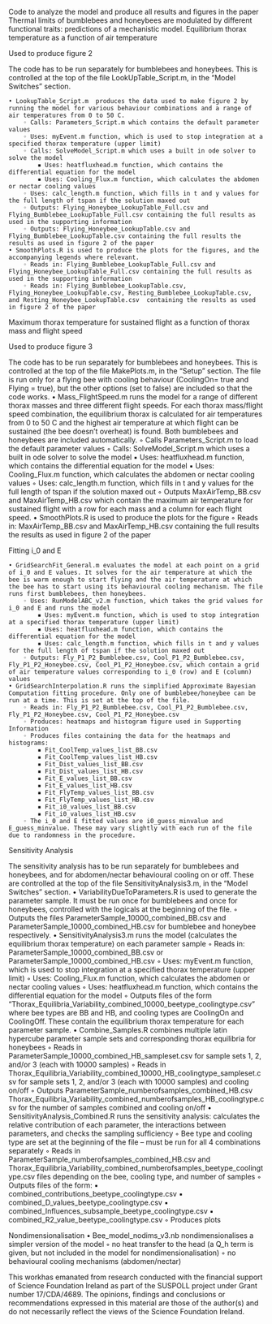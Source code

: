 Code to analyze the model and produce all results and figures in the paper Thermal limits of bumblebees and honeybees are modulated by different functional traits: predictions of a mechanistic model.
Equilibrium thorax temperature as a function of air temperature

Used to produce figure 2

The code has to be run separately for bumblebees and honeybees. This is controlled at the top of the file LookUpTable_Script.m, in the “Model Switches” section. 

    • LookupTable_Script.m  produces the data used to make figure 2 by running the model for various behaviour combinations and a range of air temperatures from 0 to 50 C. 
        ◦ Calls: Parameters_Script.m which contains the default parameter values 
        ◦ Uses: myEvent.m function, which is used to stop integration at a specified thorax temperature (upper limit)
        ◦ Calls: SolveModel_Script.m which uses a built in ode solver to solve the model
            ▪ Uses: heatfluxhead.m function, which contains the differential equation for the model 
            ▪ Uses: Cooling_Flux.m function, which calculates the abdomen or nectar cooling values
        ◦ Uses: calc_length.m function, which fills in t and y values for the full length of tspan if the solution maxed out
        ◦ Outputs: Flying_Honeybee_LookupTable_Full.csv and Flying_Bumblebee_LookupTable_Full.csv containing the full results as used in the supporting information
        ◦ Outputs: Flying_Honeybee_LookupTable.csv and Flying_Bumblebee_LookupTable.csv containing the full results the results as used in figure 2 of the paper
    • SmoothPlots.R is used to produce the plots for the figures, and the accompanying legends where relevant. 
        ◦ Reads in: Flying_Bumblebee_LookupTable_Full.csv and Flying_Honeybee_LookupTable_Full.csv containing the full results as used in the supporting information
        ◦ Reads in: Flying_Bumblebee_LookupTable.csv, Flying_Honeybee_LookupTable.csv, Resting_Bumblebee_LookupTable.csv,  and Resting_Honeybee_LookupTable.csv  containing the results as used in figure 2 of the paper

Maximum thorax temperature for sustained flight as a function of thorax mass and flight speed

Used to produce figure 3  

The code has to be run separately for bumblebees and honeybees. This is controlled at the top of the file MakePlots.m, in the “Setup” section. The file is run only for a flying bee with cooling behaviour (CoolingOn= true and Flying = true), but the other options (set to false) are included so that the code works.
    • Mass_FlightSpeed.m runs the model for a range of different thorax masses and three different flight speeds. For each thorax mass/flight speed combination, the equilibrium thorax is calculated for air temperatures from 0 to 50 C and the highest air temperature at which flight can be sustained (the bee doesn’t overheat) is found. Both bumblebees and honeybees are included automatically.
        ◦ Calls Parameters_Script.m to load the default parameter values
        ◦ Calls: SolveModel_Script.m which uses a built in ode solver to solve the model
            ▪ Uses: heatfluxhead.m function, which contains the differential equation for the model 
            ▪ Uses: Cooling_Flux.m function, which calculates the abdomen or nectar cooling values
        ◦ Uses: calc_length.m function, which fills in t and y values for the full length of tspan if the solution maxed out
        ◦ Outputs MaxAirTemp_BB.csv and MaxAirTemp_HB.csv which contain the maximum air temperature for sustained flight with a row for each mass and a column for each flight speed. 
    • SmoothPlots.R is used to produce the plots for the figure 
        ◦ Reads in: MaxAirTemp_BB.csv and MaxAirTemp_HB.csv containing the full results the results as used in figure 2 of the paper

Fitting i_0 and E

    • GridSearchFit_General.m evaluates the model at each point on a grid of i_0 and E values. It solves for the air temperature at which the bee is warm enough to start flying and the air temperature at which the bee has to start using its behavioural cooling mechanism. The file runs first bumblebees, then honeybees.
        ◦ Uses: RunModelABC_v2.m function, which takes the grid values for i_0 and E and runs the model 
            ▪ Uses: myEvent.m function, which is used to stop integration at a specified thorax temperature (upper limit)
            ▪ Uses: heatfluxhead.m function, which contains the differential equation for the model 
            ▪ Uses: calc_length.m function, which fills in t and y values for the full length of tspan if the solution maxed out
        ◦ Outputs: Fly_P1_P2_Bumblebee.csv, Cool_P1_P2_Bumblebee.csv, Fly_P1_P2_Honeybee.csv, Cool_P1_P2_Honeybee.csv, which contain a grid of air temperature values corresponding to i_0 (row) and E (column) values
    • GridSearchInterpolation.R runs the simplified Approximate Bayesian Computation fitting procedure. Only one of bumblebee/honeybee can be run at a time. This is set at the top of the file. 
        ◦ Reads in: Fly_P1_P2_Bumblebee.csv, Cool_P1_P2_Bumblebee.csv, Fly_P1_P2_Honeybee.csv, Cool_P1_P2_Honeybee.csv
        ◦ Produces: heatmaps and histogram figure used in Supporting Information
        ◦ Produces files containing the data for the heatmaps and histograms: 
            ▪ Fit_CoolTemp_values_list_BB.csv
            ▪ Fit_CoolTemp_values_list_HB.csv
            ▪ Fit_Dist_values_list_BB.csv
            ▪ Fit_Dist_values_list_HB.csv
            ▪ Fit_E_values_list_BB.csv
            ▪ Fit_E_values_list_HB.csv
            ▪ Fit_FlyTemp_values_list_BB.csv
            ▪ Fit_FlyTemp_values_list_HB.csv
            ▪ Fit_i0_values_list_BB.csv
            ▪ Fit_i0_values_list_HB.csv
        ◦ The i_0 and E fitted values are i0_guess_minvalue and E_guess_minvalue. These may vary slightly with each run of the file due to randomness in the procedure. 


Sensitivity Analysis 

The sensitivity analysis has to be run separately for bumblebees and honeybees, and for abdomen/nectar behavioural cooling on or off. These are controlled at the top of the file SensitivityAnalysis3.m, in the “Model Switches” section. 
    • VariabilityDueToParameters.R is used to generate the parameter sample. It must be run once for bumblebees and once for honeybees, controlled with the logicals at the beginning of the file. 
        ◦ Outputs the files ParameterSample_10000_combined_BB.csv and ParameterSample_10000_combined_HB.csv for bumblebee and honeybee respectively. 
    • SensitivityAnalysis3.m runs the model (calculates the equilibrium thorax temperature) on each parameter sample 
        ◦ Reads in:  ParameterSample_10000_combined_BB.csv or ParameterSample_10000_combined_HB.csv 
        ◦ Uses: myEvent.m function, which is used to stop integration at a specified thorax temperature (upper limit)
        ◦ Uses: Cooling_Flux.m function, which calculates the abdomen or nectar cooling values
        ◦ Uses: heatfluxhead.m function, which contains the differential equation for the model 
        ◦ Outputs files of the form “Thorax_Equilibria_Variability_combined_10000_beetype_coolingtype.csv” where bee types are BB and HB, and cooling types are CoolingOn and CoolingOff. These contain the equilibrium thorax temperature for each parameter sample. 
    • Combine_Samples.R combines multiple latin hypercube parameter sample sets and corresponding thorax equilibria for honeybees
        ◦ Reads in  ParameterSample_10000_combined_HB_sampleset.csv for sample sets 1, 2, and/or 3 (each with 10000 samples)
        ◦ Reads in Thorax_Equilibria_Variability_combined_10000_HB_coolingtype_sampleset.csv for sample sets 1, 2, and/or 3 (each with 10000 samples) and cooling on/off
        ◦ Outputs ParameterSample_numberofsamples_combined_HB.csv Thorax_Equilibria_Variability_combined_numberofsamples_HB_coolingtype.csv for the number of samples combined and cooling on/off
    • SensitivityAnalysis_Combined.R runs the sensitivity analysis: calculates the relative contribution of each parameter, the interactions between parameters, and checks the sampling sufficiency 
        ◦ Bee type and cooling type are set at the beginning of the file – must be run for all 4 combinations separately
        ◦ Reads in ParameterSample_numberofsamples_combined_HB.csv  and Thorax_Equilibria_Variability_combined_numberofsamples_beetype_coolingtype.csv files depending on the bee, cooling type, and number of samples
        ◦ Outputs files of the form: 
            ▪ combined_contributions_beetype_coolingtype.csv
            ▪ combined_D_values_beetype_coolingtype.csv
            ▪ combined_Influences_subsample_beetype_coolingtype.csv
            ▪ combined_R2_value_beetype_coolingtype.csv
        ◦ Produces plots

Nondimensionalisation
    • Bee_model_nodims_v3.nb nondimensionalises a simpler version of the model 
        ◦ no heat transfer to the head (a Q_h term is given, but not included in the model for nondimensionalisation)
        ◦ no behavioural cooling mechanisms (abdomen/nectar)

This workhas emanated from research conducted with the financial support of Science Foundation Ireland as part of the SUSPOLL project under Grant number 17/CDA/4689.
The opinions, findings and conclusions or recommendations expressed in this material are those of the author(s) and do not necessarily reflect the views of the Science Foundation Ireland.
